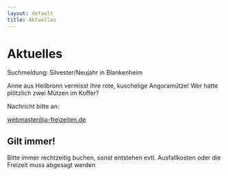 ```yaml
---
layout: default
title: Aktuelles
---
```

# Aktuelles

Suchmeldung: Silvester/Neujahr in Blankenheim

Anne aus Heilbronn vermisst ihre rote, kuschelige Angoramütze!
Wer hatte plötzlich zwei Mützen im Koffer?

Nachricht bitte an:

<webmaster@a-freizeiten.de>

## Gilt immer!

Bitte immer rechtzeitig buchen, sonst entstehen evtl.
Ausfallkosten oder die Freizeit muss abgesagt werden
